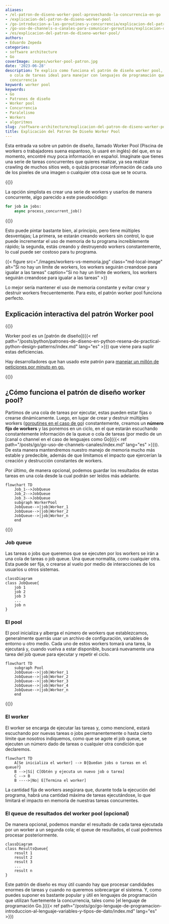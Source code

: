 ```yaml
---
aliases:
- /el-patron-de-diseno-worker-pool-aprovechando-la-concurrencia-en-go
- /explicacion-del-patron-de-diseno-worker-pool
- /go-introduccion-a-las-goroutines-y-concurrencia/explicacion-del-patron-de-diseno-worker-pool/
- /go-uso-de-channels-o-canales-para-comunicar-goroutinas/explicacion-del-patron-de-diseno-worker-pool/
- /es/explicacion-del-patron-de-diseno-worker-pool/
authors:
- Eduardo Zepeda
categories:
- software architecture
- Go
coverImage: images/worker-pool-patron.jpg
date: '2023-06-28'
description: Te explico como funciona el patrón de diseño worker pool, el job queue
  o cola de tareas ideal para manejar con lenguajes de programación que soporten la
  concurrencia
keyword: worker pool
keywords:
- Go
- Patrones de diseño
- Worker pool
- Concurrencia
- Paralelismo
- Workers
- algoritmos
slug: /software-architecture/explicacion-del-patron-de-diseno-worker-pool/
title: Explicación del Patron De Diseño Worker Pool
---
```


Esta entrada va sobre un patrón de diseño, llamado Worker Pool (Piscina de workers o trabajadores suena espantoso, lo usaré en inglés) del que, en su momento, encontré muy poca información en español. Imagínate que tienes una serie de tareas concurrentes que quieres realizar, ya sea realizar crawling de muchos sitios web, o quizás procesar información de cada uno de los pixeles de una imagen o cualquier otra cosa que se te ocurra.

{{<box link="/es/pages/go-programming-language-tutorial/" image="https://res.cloudinary.com/dwrscezd2/image/upload/v1717959563/Go_gopher_favicon_uzxa20.svg" type="info" message="¡Hola! ¿Ya sabes que tengo un tutorial completo del lenguaje de programación Go completamente gratis?, puedes encontrarlo directamente en la barra del menú superior o haciendo clic en este panel">}}

La opción simplista es crear una serie de workers y usarlos de manera concurrente, algo parecido a este pseudocódigo:

``` python
for job in jobs:
    async process_concurrent_job()
```

{{<ad0>}}

Esto puede pintar bastante bien, al principio, pero tiene múltiples desventajas; La primera, se estarán creando workers sin control, lo que puede incrementar el uso de memoria de tu programa increíblemente rápido; la segunda, estás creando y destruyendo workers constantemente, lo cual puede ser costoso para tu programa.

{{< figure src="./images/workers-vs-memoria.jpg" class="md-local-image" alt="Si no hay un límite de workers, los workers seguirán creandose para igualar a las tareas" caption="Si no hay un límite de workers, los workers seguirán creandose para igualar a las tareas" >}}

Lo mejor sería mantener el uso de memoria constante y evitar crear y destruir workers frecuentemente. Para esto, el patrón worker pool funciona perfecto.

## Explicación interactiva del patrón Worker pool

{{<workerPool>}}

Worker pool es un [patrón de diseño]({{< ref path="/posts/python/patrones-de-diseno-en-python-resena-de-practical-python-design-patterns/index.md" lang="es" >}}) que viene para suplir estas deficiencias. 

Hay desarrolladores que han usado este patrón para [manejar un millón de peticiones por minuto en go.](http://marcio.io/2015/07/handling-1-million-requests-per-minute-with-golang#?)

{{<ad1>}}

## ¿Cómo funciona el patrón de diseño worker pool?

Partimos de una cola de tareas por ejecutar, estas pueden estar fijas o crearse dinámicamente. Luego, en lugar de crear y destruir múltiples workers ([goroutines en el caso de go](/es/go/go-introduccion-a-las-goroutines-y-concurrencia/)) constantemente, creamos un **número fijo de workers** y las ponemos en un ciclo, en el que estarán escuchando constantemente información de la queue o cola de tareas (por medio de un [canal o channel en el caso de lenguajes como Go]({{< ref path="/posts/go/go-uso-de-channels-canales/index.md" lang="es" >}})). De esta manera mantendremos nuestro manejo de memoria mucho más estable y predecible, además de que limitamos el impacto que ejercerían la creación y destrucción constantes de workers.

Por último, de manera opcional, podemos guardar los resultados de estas tareas en una cola desde la cual podrán ser leídos más adelante.

``` mermaid
flowchart TD
    Job_1-->JobQueue
    Job_2-->JobQueue
    Job_3-->JobQueue
    subgraph WorkerPool
    JobQueue-->|job|Worker_1
    JobQueue-->|job|Worker_2
    JobQueue-->|job|Worker_n
    end
```

{{<ad2>}}

### Job queue

Las tareas o jobs que queremos que se ejecuten por los workers se irán a una cola de tareas o job queue. Una queue normalita, como cualquier otra. Esta puede ser fija, o crearse al vuelo por medio de interacciones de los usuarios u otros sistemas.

``` mermaid
classDiagram
class JobQueue{
    job 1
    job 2
    job 3
    ...
    job n
}
```

### El pool

El pool inicializa y alberga el número de workers que establezcamos, generalmente querrás usar un archivo de configuración, variables de entorno u otro medio. Cada uno de estos workers tomará una tarea, la ejecutará y, cuando vuelva a estar disponible, buscará nuevamente una tarea del job queue para ejecutar y repetir el ciclo.

``` mermaid
flowchart TD
    subgraph Pool
    JobQueue-->|job|Worker_1
    JobQueue-->|job|Worker_2
    JobQueue-->|job|Worker_3
    JobQueue-->|job|Worker_4
    JobQueue-->|job|Worker_n
    end
```

{{<ad3>}}

### El worker

El worker se encarga de ejecutar las tareas y, como mencioné, estará escuchando por nuevas tareas o jobs permanentemente o hasta cierto límite que nosotros indiquemos, como que se agote el job queue, se ejecuten un número dado de tareas o cualquier otra condición que declaremos.

``` mermaid
flowchart TD
    A[Se inicializa el worker] --> B{Quedan jobs o tareas en el queue?}
    B -->|Sí| C[Obtén y ejecuta un nuevo job o tarea]
    C --> B
    B ---->|No| E[Termina el worker]
```


La cantidad fija de workers asegúrara que, durante toda la ejecución del programa, habrá una cantidad máxima de tareas ejecutándose, lo que limitará el impacto en memoria de nuestras tareas concurrentes.


### El queue de resultados del worker pool (opcional)

De manera opcional, podemos mandar el resultado de cada tarea ejecutada por un worker a un segunda cola; el queue de resultados, el cual podremos procesar posteriormente. 

``` mermaid
classDiagram
class ResultsQueue{
    result 1
    result 2
    result 3
    ...
    result n
}
```

Este patrón de diseño es muy útil cuando hay que procesar candidades enormes de tareas y cuando no queremos sobrecargar el sistema. Y, como puedes suponer es bastante popular y útil en lenguajes de programación que utilizan fuertemente la concurrencia, tales como [el lenguaje de programación Go.]({{< ref path="/posts/go/go-lenguaje-de-programacion-introduccion-al-lenguaje-variables-y-tipos-de-dato/index.md" lang="es" >}})